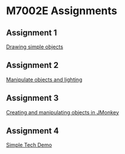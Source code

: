 M7002E Assignments
===================

Assignment 1
------------
 
[Drawing simple objects](https://github.com/AnotherDay/M7002E-Assignments/tree/master/src/assignment1)

Assignment 2
------------

[Manipulate objects and lighting](https://github.com/AnotherDay/M7002E-Assignments/tree/master/src/assignment2)

Assignment 3
------------

[Creating and manipulating objects in JMonkey](https://github.com/AnotherDay/M7002E-Assignments/tree/master/src/assignment3)

Assignment 4
------------

[Simple Tech Demo](https://github.com/AnotherDay/M7002E-Assignments/tree/master/src/assignment4)